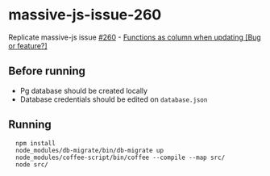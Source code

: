 # massive-js-issue-260

Replicate massive-js issue [#260](https://github.com/robconery/massive-js/issues/260) - [Functions as column when updating [Bug or feature?]](https://github.com/robconery/massive-js/issues/260)

## Before running

- Pg database should be created locally
- Database credentials should be edited on `database.json`

## Running

```
  npm install
  node_modules/db-migrate/bin/db-migrate up
  node_modules/coffee-script/bin/coffee --compile --map src/
  node src/
```
